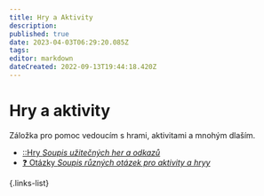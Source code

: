 ```yaml
---
title: Hry a Aktivity
description: 
published: true
date: 2023-04-03T06:29:20.085Z
tags: 
editor: markdown
dateCreated: 2022-09-13T19:44:18.420Z
---
```


# Hry a aktivity

Záložka pro pomoc vedoucím s hrami, aktivitami a mnohým dlaším.

- [::Hry *Soupis užitečných her a odkazů*](Hry)
- [:question: Otázky *Soupis různých otázek pro aktivity a hryy*](otazky)

{.links-list}

